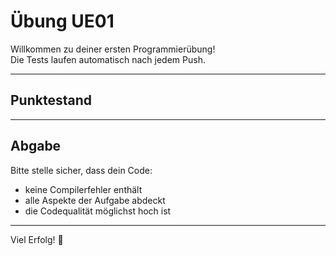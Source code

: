 # Übung UE01

Willkommen zu deiner ersten Programmierübung!  
Die Tests laufen automatisch nach jedem Push.

---

## Punktestand

<!-- BEGIN_AUTOGRADING_SUMMARY -->
<!-- END_AUTOGRADING_SUMMARY -->

---

## Abgabe

Bitte stelle sicher, dass dein Code:
- keine Compilerfehler enthält
- alle Aspekte der Aufgabe abdeckt
- die Codequalität möglichst hoch ist

---

Viel Erfolg! 💪
